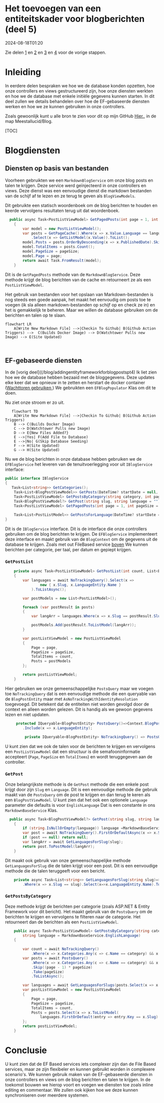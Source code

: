 # Het toevoegen van een entiteitskader voor blogberichten (deel 5)

<!--category-- ASP.NET, Entity Framework -->
<datetime class="hidden">2024-08-18T01:20</datetime>

Zie delen [1](/blog/addingentityframeworkforblogpostspt1) en [2](/blog/addingentityframeworkforblogpostspt2) en [3](/blog/addingentityframeworkforblogpostspt3) en [4](/blog/addingentityframeworkforblogpostspt4) voor de vorige stappen.

# Inleiding

In eerdere delen bespraken we hoe we de database konden opzetten, hoe onze controllers en views gestructureerd zijn, hoe onze diensten werkten en hoe we de database met enkele initiële gegevens kunnen starten. In dit deel zullen we details behandelen over hoe de EF-gebaseerde diensten werken en hoe we ze kunnen gebruiken in onze controllers.

Zoals gewoonlijk kunt u alle bron te zien voor dit op mijn GitHub [Hier.](https://github.com/scottgal/mostlylucidweb/tree/main/Mostlylucid/Blog), in de map Meestallucid/Blog.

[TOC]

# Blogdiensten

## Diensten op basis van bestanden

Voorheen gebruikten we een `MarkdownBlogService` om onze blog posts en talen te krijgen. Deze service werd geïnjecteerd in onze controllers en views. Deze dienst was een eenvoudige dienst die markdown bestanden van de schijf af te lezen en ze terug te geven als `BlogViewModels`.

Dit gebruikte een statisch woordenboek om de blog berichten te houden en keerde vervolgens resultaten terug uit dat woordenboek.

```csharp
  public async Task<PostListViewModel> GetPagedPosts(int page = 1, int pageSize = 10, string language = EnglishLanguage)
    {
        var model = new PostListViewModel();
        var posts = GetPageCache().Where(x => x.Value.Language == language)
            .Select(x => GetListModel(x.Value)).ToList();
        model.Posts = posts.OrderByDescending(x => x.PublishedDate).Skip((page - 1) * pageSize).Take(pageSize).ToList();
        model.TotalItems = posts.Count();
        model.PageSize = pageSize;
        model.Page = page;
        return await Task.FromResult(model);
    }
```

Dit is de `GetPagedPosts` methode van de `MarkdownBlogService`. Deze methode krijgt de blog berichten van de cache en retourneert ze als een `PostListViewModel`.

Het gebruik van bestanden voor het opslaan van Markdown-bestanden is nog steeds een goede aanpak, het maakt het eenvoudig om posts toe te voegen (ik sla alleen markdown-bestanden op schijf op en check ze in) en het is gemakkelijk te beheren. Maar we willen de database gebruiken om de berichten en talen op te slaan.

```mermaid
flowchart LR
    A[Write New Markdown File] -->|Checkin To Github| B(Github Action Triggers) -->  C(Builds Docker Image) --> D(Watchtower Pulls new Image) --> E(Site Updated)
   
  
```

## EF-gebaseerde diensten

In de [vorig deel]((/blog/addingentityframeworkforblogpostspt4) Ik liet zien hoe we de database hebben bezaaid met de bloggegevens. Deze updates elke keer dat we opnieuw in te zetten en herstart de docker container ([Wachttoren gebruiken ](blog/dockercompose)) We gebruikten een `EFBlogPopulator` Klas om dit te doen.

Nu ziet onze stroom er zo uit.

```mermaid
   flowchart TD
    A[Write New Markdown File] -->|Checkin To Github| B(Github Action Triggers)
    B --> C(Builds Docker Image)
    C --> D(Watchtower Pulls new Image)
    D --> E{New Files Added?}
    E -->|Yes| F(Add File to Database)
    E -->|No| G(Skip Database Seeding)
    F --> H(Site Updated)
    G --> H(Site Updated)

```

Nu we de blog berichten in onze database hebben gebruiken we de `EFBlogService` het leveren van de tenuitvoerlegging voor uit `IBlogService` interface:

```csharp
public interface IBlogService
{
   Task<List<string>> GetCategories();
    Task<List<BlogPostViewModel>> GetPosts(DateTime? startDate = null, string category = "");
    Task<PostListViewModel> GetPostsByCategory(string category, int page = 1, int pageSize = 10, string language = MarkdownBaseService.EnglishLanguage);
    Task<BlogPostViewModel?> GetPost(string slug, string language = "");
    Task<PostListViewModel> GetPagedPosts(int page = 1, int pageSize = 10, string language = MarkdownBaseService.EnglishLanguage);
    
    Task<List<PostListModel>> GetPostsForLanguage(DateTime? startDate = null, string category = "", string language = MarkdownBaseService.EnglishLanguage);
}
```

Dit is de `IBlogService` interface. Dit is de interface die onze controllers gebruiken om de blog berichten te krijgen. De `EFBlogService` implementeert deze interface en maakt gebruik van de `BlogContext` om de gegevens uit de database te krijgen.
Zoals met out FileBased service [boven](#file-based-services) We kunnen berichten per categorie, per taal, per datum en gepiept krijgen.

### `GetPostList`

```csharp
    private async Task<PostListViewModel> GetPostList(int count, List<BlogPostEntity> posts, int page, int pageSize)
    {
        var languages = await NoTrackingQuery().Select(x =>
                new { x.Slug, x.LanguageEntity.Name }
            ).ToListAsync();

        var postModels = new List<PostListModel>();

        foreach (var postResult in posts)
        {
            var langArr = languages.Where(x => x.Slug == postResult.Slug).Select(x => x.Name).ToArray();

            postModels.Add(postResult.ToListModel(langArr));
        }

        var postListViewModel = new PostListViewModel
        {
            Page = page,
            PageSize = pageSize,
            TotalItems = count,
            Posts = postModels
        };

        return postListViewModel;
    }
```

Hier gebruiken we onze gemeenschappelijke `PostsQuery` maar we voegen toe `NoTrackingQuery` dat is een eenvoudige methode die een queryable van de `BlogPostEntity` maar met `AsNoTrackingWithIdentityResolution` toegevoegd. Dit betekent dat de entiteiten niet worden gevolgd door de context en alleen worden gelezen. Dit is handig als we gewoon gegevens lezen en niet updaten.

```csharp
     protected IQueryable<BlogPostEntity> PostsQuery()=>Context.BlogPosts.Include(x => x.Categories)
        .Include(x => x.LanguageEntity);
     
         private IQueryable<BlogPostEntity> NoTrackingQuery() => PostsQuery().AsNoTrackingWithIdentityResolution();
```

U kunt zien dat we ook de talen voor de berichten te krijgen en vervolgens een `PostListViewModel` dat een structuur is die semafooninformatie accepteert (`Page`, `PageSize` en `TotalItems`) en wordt teruggegeven aan de controller.

### `GetPost`

Onze belangrijkste methode is de `GetPost` methode die een enkele post krijgt door zijn `Slug` en `Language`. Dit is een eenvoudige methode die gebruik maakt van de `PostsQuery` om de post te krijgen en dan terug te keren als een `BlogPostViewModel`.
U kunt zien dat het ook een optionele `Language` parameter die defaults is voor `EnglishLanguage` Dat is een constante in ons `MarkdownBaseService` Klas.

```csharp
  public async Task<BlogPostViewModel?> GetPost(string slug, string language = "")
    {
        if (string.IsNullOrEmpty(language)) language =MarkdownBaseService.EnglishLanguage;
        var post = await NoTrackingQuery().FirstOrDefaultAsync(x => x.Slug == slug && x.LanguageEntity.Name == language);
        if (post == null) return null;
        var langArr = await GetLanguagesForSlug(slug);
        return post.ToPostModel(langArr);
    }
```

Dit maakt ook gebruik van onze gemeenschappelijke methode `GetLanguagesForSlug` die de talen krijgt voor een post. Dit is een eenvoudige methode die de talen teruggeeft voor een bericht.

```csharp
    private async Task<List<string>> GetLanguagesForSlug(string slug)=> await NoTrackingQuery()
        .Where(x => x.Slug == slug).Select(x=>x.LanguageEntity.Name).ToListAsync();
```

### `GetPostsByCategory`

Deze methode krijgt de berichten per categorie (zoals ASP.NET & Entity Framework voor dit bericht). Het maakt gebruik van de `PostsQuery` om de berichten te krijgen en vervolgens te filteren naar de categorie. Het retourneert dan de berichten als een `PostListViewModel`.

```csharp
    public async Task<PostListViewModel> GetPostsByCategory(string category, int page = 1, int pageSize = 10,
        string language = MarkdownBaseService.EnglishLanguage)
    {
        
        var count = await NoTrackingQuery()
            .Where(x => x.Categories.Any(c => c.Name == category) && x.LanguageEntity.Name == language).CountAsync();
        var posts = await PostsQuery()
            .Where(x => x.Categories.Any(c => c.Name == category) && x.LanguageEntity.Name == language)
            .Skip((page - 1) * pageSize)
            .Take(pageSize)
            .ToListAsync();

        var languages = await GetLanguagesForSlugs(posts.Select(x => x.Slug).ToList());
        var postListViewModel = new PostListViewModel
        {
            Page = page,
            PageSize = pageSize,
            TotalItems = count,
            Posts = posts.Select(x => x.ToListModel(
                languages.FirstOrDefault(entry => entry.Key == x.Slug).Value.ToArray())).ToList()
        };
        return postListViewModel;
    }
```

# Conclusie

U kunt zien dat de EF Based services iets complexer zijn dan de File Based services, maar ze zijn flexibeler en kunnen gebruikt worden in complexere scenario's. We kunnen gebruik maken van de EF-gebaseerde diensten in onze controllers en views om de blog berichten en talen te krijgen.
In de toekomst bouwen we hierop voort en voegen we diensten toe zoals inline editing en commentaar.
We zullen ook kijken hoe we deze kunnen synchroniseren over meerdere systemen.